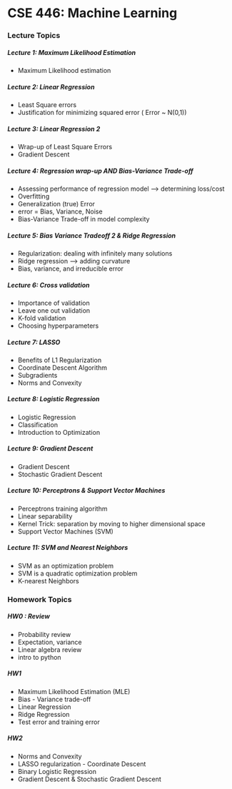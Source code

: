 # CSE 446: Machine Learning


### Lecture Topics

##### Lecture 1: Maximum Likelihood Estimation
- Maximum Likelihood estimation

##### Lecture 2: Linear Regression
- Least Square errors
- Justification for minimizing squared error ( Error ~ N(0,1))

##### Lecture 3: Linear Regression 2
- Wrap-up of Least Square Errors
- Gradient Descent


##### Lecture 4: Regression wrap-up AND Bias-Variance Trade-off
- Assessing performance of regression model --> determining loss/cost
- Overfitting
- Generalization (true) Error
- error = Bias, Variance, Noise
- Bias-Variance Trade-off in model complexity

##### Lecture 5: Bias Variance Tradeoff 2 & Ridge Regression
- Regularization: dealing with infinitely many solutions
- Ridge regression --> adding curvature 
- Bias, variance, and irreducible error

##### Lecture 6: Cross validation
- Importance of validation
- Leave one out validation
- K-fold validation
- Choosing hyperparameters

##### Lecture 7: LASSO
- Benefits of L1 Regularization
- Coordinate Descent Algorithm
- Subgradients
- Norms and Convexity

##### Lecture 8: Logistic Regression
- Logistic Regression
- Classification
- Introduction to Optimization

##### Lecture 9: Gradient Descent
- Gradient Descent
- Stochastic Gradient Descent

##### Lecture 10: Perceptrons & Support Vector Machines
- Perceptrons training algorithm
- Linear separability
- Kernel Trick: separation by moving to higher dimensional space
- Support Vector Machines (SVM)


##### Lecture 11: SVM and Nearest Neighbors
- SVM as an optimization problem
- SVM is a quadratic optimization problem
- K-nearest Neighbors



### Homework Topics

##### HW0 : Review
- Probability review
- Expectation, variance
- Linear algebra review
- intro to python

##### HW1
- Maximum Likelihood Estimation (MLE)
- Bias - Variance trade-off
- Linear Regression
- Ridge Regression
- Test error and training error

##### HW2
- Norms and Convexity
- LASSO regularization - Coordinate Descent
- Binary Logistic Regression
- Gradient Descent & Stochastic Gradient Descent
